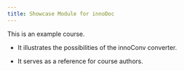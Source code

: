 ```yaml
---
title: Showcase Module for innoDoc
---
```


This is an example course.

- It illustrates the possibilities of the innoConv converter.

- It serves as a reference for course authors.
